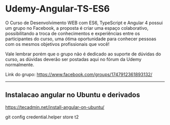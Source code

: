 # Udemy-Angular-TS-ES6

O Curso de Desenvolvimento WEB com ES6, TypeScript e Angular 4 possui um grupo no Facebook, a proposta é criar uma espaço colaborativo, possibilitando a troca de conhecimentos e experiências entre os participantes do curso, uma ótima oportunidade para conhecer pessoas com os mesmos objetivos profissionais que você!

Vale lembrar porém que o grupo não é dedicado ao suporte de dúvidas do curso, as dúvidas deverão ser postadas aqui no fórum da Udemy normalmente.

Link do grupo: https://www.facebook.com/groups/1747912361893132/


-----------------------------------------------------
Instalacao angular no Ubuntu e derivados
-----------------------------------------------------

https://tecadmin.net/install-angular-on-ubuntu/


git config credential.helper store t2